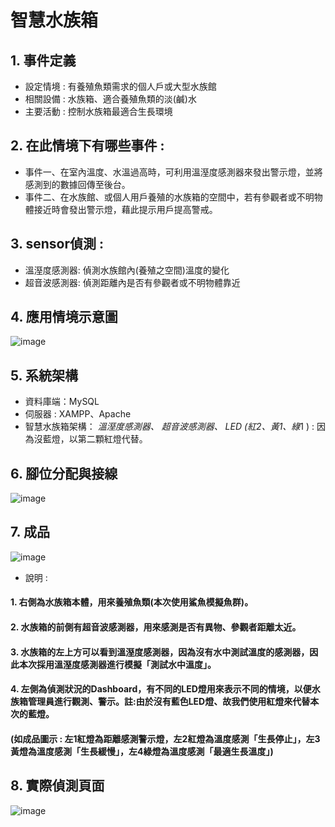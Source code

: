 # 智慧水族箱

## 1. 事件定義
- 設定情境 : 有養殖魚類需求的個人戶或大型水族館
- 相關設備 : 水族箱、適合養殖魚類的淡(鹹)水
- 主要活動 : 控制水族箱最適合生長環境

## 2. 在此情境下有哪些事件 :
- 事件一、在室內溫度、水溫過高時，可利用溫溼度感測器來發出警示燈，並將感測到的數據回傳至後台。
- 事件二、在水族館、或個人用戶養殖的水族箱的空間中，若有參觀者或不明物體接近時會發出警示燈，藉此提示用戶提高警戒。

## 3. sensor偵測 :
- 溫溼度感測器: 偵測水族館內(養殖之空間)溫度的變化
- 超音波感測器: 偵測距離內是否有參觀者或不明物體靠近

## 4. 應用情境示意圖
![image](https://user-images.githubusercontent.com/101661953/174477900-26be856b-fab8-4412-a9a1-b1daeae1fccd.png)

## 5. 系統架構
- 資料庫端：MySQL
- 伺服器 : XAMPP、Apache
- 智慧水族箱架構：
  *溫溼度感測器、
  *超音波感測器、
  *LED (紅*2、黃*1、綠*1 ) : 因為沒藍燈，以第二顆紅燈代替。

## 6. 腳位分配與接線
![image](https://user-images.githubusercontent.com/101661953/174478303-ee27a491-1300-4b6e-a844-0105dba1aaa3.png)

## 7. 成品
![image](https://user-images.githubusercontent.com/101661953/174478354-92f7f1d2-94ef-4687-b692-e5f2edf932c1.png)
- 說明 : 
#### 1.	右側為水族箱本體，用來養殖魚類(本次使用鯊魚模擬魚群)。
#### 2.	水族箱的前側有超音波感測器，用來感測是否有異物、參觀者距離太近。
#### 3.	水族箱的左上方可以看到溫溼度感測器，因為沒有水中測試溫度的感測器，因此本次採用溫溼度感測器進行模擬「測試水中溫度」。
#### 4.	左側為偵測狀況的Dashboard，有不同的LED燈用來表示不同的情境，以便水族箱管理員進行觀測、警示。註:由於沒有藍色LED燈、故我們使用紅燈來代替本次的藍燈。
#### (如成品圖示 : 左1紅燈為距離感測警示燈，左2紅燈為溫度感測「生長停止」，左3黃燈為溫度感測「生長緩慢」，左4綠燈為溫度感測「最適生長溫度」)

## 8. 實際偵測頁面
![image](https://user-images.githubusercontent.com/101661953/174478456-81565eda-2dcc-4ff2-98ab-fee3932cc8a7.png)



